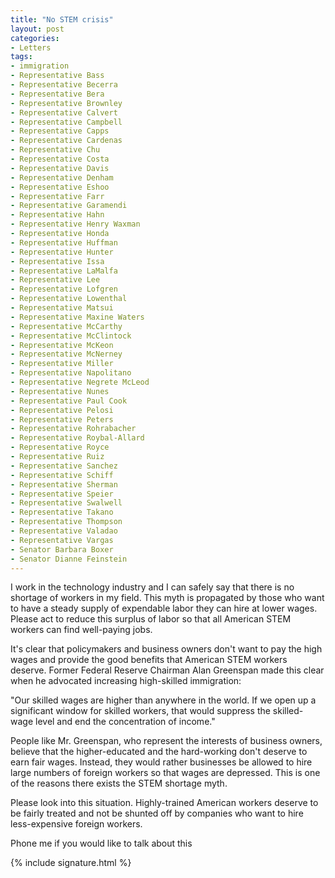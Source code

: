 ```yaml
---
title: "No STEM crisis"
layout: post
categories:
- Letters
tags:
- immigration
- Representative Bass
- Representative Becerra
- Representative Bera
- Representative Brownley
- Representative Calvert
- Representative Campbell
- Representative Capps
- Representative Cardenas
- Representative Chu
- Representative Costa
- Representative Davis
- Representative Denham
- Representative Eshoo
- Representative Farr
- Representative Garamendi
- Representative Hahn
- Representative Henry Waxman
- Representative Honda
- Representative Huffman
- Representative Hunter
- Representative Issa
- Representative LaMalfa
- Representative Lee
- Representative Lofgren
- Representative Lowenthal
- Representative Matsui
- Representative Maxine Waters
- Representative McCarthy
- Representative McClintock
- Representative McKeon
- Representative McNerney
- Representative Miller
- Representative Napolitano
- Representative Negrete McLeod
- Representative Nunes
- Representative Paul Cook
- Representative Pelosi
- Representative Peters
- Representative Rohrabacher
- Representative Roybal-Allard
- Representative Royce
- Representative Ruiz
- Representative Sanchez
- Representative Schiff
- Representative Sherman
- Representative Speier
- Representative Swalwell
- Representative Takano
- Representative Thompson
- Representative Valadao
- Representative Vargas
- Senator Barbara Boxer
- Senator Dianne Feinstein
---
```


I work in the technology industry and I can safely say that there is no shortage of workers in my field. This myth is propagated by those who want to have a steady supply of expendable labor they can hire at lower wages. Please act to reduce this surplus of labor so that all American STEM workers can find well-paying jobs.

It's clear that policymakers and business owners don't want to pay the high wages and provide the good benefits that American STEM workers deserve. Former Federal Reserve Chairman Alan Greenspan made this clear when he advocated increasing high-skilled immigration:

"Our skilled wages are higher than anywhere in the world. If we open up a significant window for skilled workers, that would suppress the skilled-wage level and end the concentration of income."

People like Mr. Greenspan, who represent the interests of business owners, believe that the higher-educated and the hard-working don't deserve to earn fair wages. Instead, they would rather businesses be allowed to hire large numbers of foreign workers so that wages are depressed. This is one of the reasons there exists the STEM shortage myth.

Please look into this situation. Highly-trained American workers deserve to be fairly treated and not be shunted off by companies who want to hire less-expensive foreign workers.

Phone me if you would like to talk about this

{% include signature.html %}
